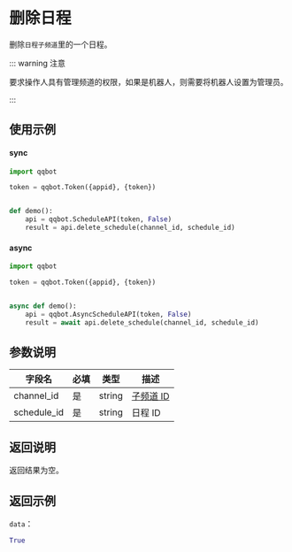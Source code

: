 # 删除日程 

删除`日程子频道`里的一个日程。

::: warning 注意

要求操作人具有管理频道的权限，如果是机器人，则需要将机器人设置为管理员。

:::

## 使用示例

#### sync

```python
import qqbot

token = qqbot.Token({appid}, {token})


def demo():
    api = qqbot.ScheduleAPI(token, False)
    result = api.delete_schedule(channel_id, schedule_id)
```

#### async

```python
import qqbot

token = qqbot.Token({appid}, {token})


async def demo():
    api = qqbot.AsyncScheduleAPI(token, False)
    result = await api.delete_schedule(channel_id, schedule_id)
```

## 参数说明

| 字段名     | 必填 | 类型   | 描述                             |
| ---------- | ---- | ------ | -------------------------------- |
| channel_id  | 是   | string | [子频道 ID](../../model/channel.md) |
| schedule_id | 是   | string | 日程 ID                          |

## 返回说明

返回结果为空。

## 返回示例

`data`：

```python
True
```
